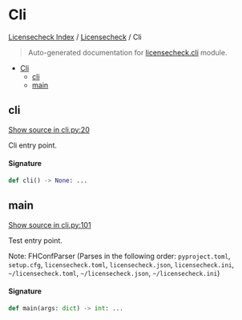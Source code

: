 # Cli

[Licensecheck Index](../README.md#licensecheck-index) / [Licensecheck](./index.md#licensecheck) / Cli

> Auto-generated documentation for [licensecheck.cli](../../../licensecheck/cli.py) module.

- [Cli](#cli)
  - [cli](#cli)
  - [main](#main)

## cli

[Show source in cli.py:20](../../../licensecheck/cli.py#L20)

Cli entry point.

#### Signature

```python
def cli() -> None: ...
```



## main

[Show source in cli.py:101](../../../licensecheck/cli.py#L101)

Test entry point.

Note: FHConfParser (Parses in the following order: `pyproject.toml`,
`setup.cfg`, `licensecheck.toml`, `licensecheck.json`,
`licensecheck.ini`, `~/licensecheck.toml`, `~/licensecheck.json`, `~/licensecheck.ini`)

#### Signature

```python
def main(args: dict) -> int: ...
```